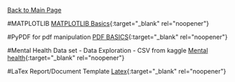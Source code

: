 [Back to Main Page](README.md)

#MATPLOTLIB
[MATPLOTLIB Basics](https://github.com/JamesBaierski/JB/blob/main/PYTHON%20IMPORTS/MATPLOTLIB_BASICS.pdf){:target="_blank" rel="noopener"}

#PyPDF for pdf manipulation
[PDF BASICS](https://github.com/JamesBaierski/JB/blob/main/PYTHON%20IMPORTS/PDFS%20in%20Python.pdf){:target="_blank" rel="noopener"}

#Mental Health Data set - Data Exploration - CSV from kaggle
[Mental health](https://github.com/JamesBaierski/JB/blob/main/PYTHON%20IMPORTS/Data_analysis_MentalHealth.pdf){:target="_blank" rel="noopener"}

#LaTex Report/Document Template
[Latex](https://github.com/JamesBaierski/JB/blob/main/PYTHON%20IMPORTS/Latex%20template.pdf){:target="_blank" rel="noopener"}
